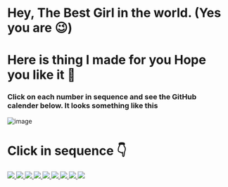 # Hey, The Best Girl in the world. (Yes you are 😉)
# Here is thing I made for you Hope you like it 🙂
### Click on each number in sequence and see the GitHub calender below. It looks something like this
![image](https://user-images.githubusercontent.com/109740115/180224545-a04baf5d-63db-49e9-a34b-635cd3250082.png)
# Click in sequence 👇
<p align="left">
  <a href="https://github.com/chahutt?tab=overview&from=2021-12-01&to=2021-12-31">
    <img src="https://cdnjs.cloudflare.com/ajax/libs/twemoji/14.0.0/72x72/30-20e3.png">
  </a>
  
  <a href="https://github.com/chahutt?tab=overview&from=2020-12-01&to=2020-12-31">
    <img src="https://cdnjs.cloudflare.com/ajax/libs/twemoji/14.0.0/72x72/31-20e3.png">
  </a>
  
  <a href="https://github.com/chahutt?tab=overview&from=2019-12-01&to=2019-12-31">
    <img src="https://cdnjs.cloudflare.com/ajax/libs/twemoji/14.0.0/72x72/32-20e3.png">
  </a>
  
  <a href="https://github.com/chahutt?tab=overview&from=2018-12-01&to=2018-12-31">
    <img src="https://cdnjs.cloudflare.com/ajax/libs/twemoji/14.0.0/72x72/33-20e3.png">
  </a>
  
  <a href="https://github.com/chahutt?tab=overview&from=2017-12-01&to=2017-12-31">
    <img src="https://cdnjs.cloudflare.com/ajax/libs/twemoji/14.0.0/72x72/34-20e3.png">
  </a>
  
  <a href="https://github.com/chahutt?tab=overview&from=2016-12-01&to=2016-12-31">
    <img src="https://cdnjs.cloudflare.com/ajax/libs/twemoji/14.0.0/72x72/35-20e3.png">
  </a>
  
  <a href="https://github.com/chahutt?tab=overview&from=2015-12-01&to=2015-12-31">
    <img src="https://cdnjs.cloudflare.com/ajax/libs/twemoji/14.0.0/72x72/36-20e3.png">
  </a>
  
  <a href="https://github.com/chahutt?tab=overview&from=2014-12-01&to=2014-12-31">
    <img src="https://cdnjs.cloudflare.com/ajax/libs/twemoji/14.0.0/72x72/37-20e3.png">
  </a>
  
  <a href="https://github.com/chahutt?tab=overview&from=2013-12-01&to=2013-12-31">
    <img src="https://cdnjs.cloudflare.com/ajax/libs/twemoji/14.0.0/72x72/38-20e3.png">
  </a>
</p>
